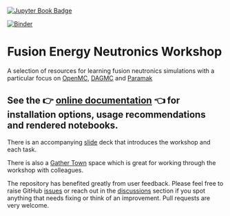 [![Jupyter Book Badge](https://jupyterbook.org/badge.svg)](https://fusion-energy.github.io/neutronics-workshop/)

[![Binder](https://mybinder.org/badge_logo.svg)](https://mybinder.org/v2/gh/fusion-energy/neutronics-workshop/HEAD)

# Fusion Energy Neutronics Workshop

A selection of resources for learning fusion neutronics simulations with a
particular focus on [OpenMC](https://openmc.org/), [DAGMC](https://svalinn.github.io/DAGMC/)
and [Paramak](https://fusion-energy.github.io/paramak/stable/index.html)

## See the :point_right: [online documentation](https://fusion-energy.github.io/neutronics-workshop/) :point_left: for installation options, usage recommendations and rendered notebooks.

There is an accompanying [slide](https://fusion-energy.github.io/neutronics-workshop-slides/index.html) deck that introduces the workshop and each task.

There is also a [Gather Town](https://gather.town/app/QnHxhg6bPf8KQdii/openmc-workshop) space which is great for working through the workshop with colleagues.

The repository has benefited greatly from user feedback.
Please feel free to raise GitHub [issues](https://github.com/fusion-energy/neutronics-workshop/issues)
or reach out in the [discussions](https://github.com/fusion-energy/neutronics-workshop/discussions)
section if you spot anything that needs fixing or think of an improvement.
Pull requests are very welcome.
